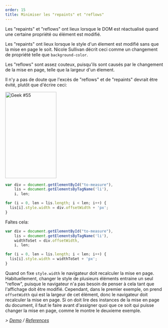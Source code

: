```yaml
---
order: 15
title: Minimiser les "repaints" et "reflows"
---
```


Les "repaints" et "reflows" ont lieux lorsque le DOM est réactualisé quand une certaine propriété ou élément est modifié.

Les "repaints" ont lieux lorsque le style d'un élement est modifié sans que la mise en page le soit. Nicole Sullivan décrit ceci comme un changement de propriété telle que `background-color`.

Les "reflows" sont assez couteux, puisqu'ils sont causés par le changement de la mise en page, telle que la largeur d'un élement.

Il n'y a pas de doute que l'excès de "reflows" et de "repaints" devrait être évité, plutôt que d'écrire ceci:

<div class="img-right">
  <img id="geek-55" class="icos-geek" src="http://browserdiet.com/img/55.png" alt="Geek #55" width="163" height="275" />
</div>

```js
var div = document.getElementById("to-measure"),
    lis = document.getElementsByTagName('li'),
    i, len;

for (i = 0, len = lis.length; i < len; i++) {
  lis[i].style.width = div.offsetWidth + 'px';
}
```

Faîtes cela:

```js
var div = document.getElementById("to-measure"),
    lis = document.getElementsByTagName('li'),
    widthToSet = div.offsetWidth,
    i, len;

for (i = 0, len = lis.length; i < len; i++) {
  lis[i].style.width = widthToSet + 'px';
}
```

Quand on fixe `style.width` le navigateur doit recalculer la mise en page. Habituellement, changer le style de plusieurs éléments entraine un seul "reflow", puisque le navigateur n'a pas besoin de penser à cela tant que l'affichage doit être modifié. Cependant, dans le premier exemple, on prend `offsetWidth` qui est la largeur de cet élément, donc le navigateur doit recalculer la mise en page.
Si on doit lire des instances de la mise en page du document, il faut le faire avant d'assigner quoi que ce soit qui puisse changer la mise en page, comme le montre le deuxieme exemple.

*> [Demo](http://jsbin.com/aqavin/2/quiet) / [References](https://github.com/zenorocha/browser-diet/wiki/References#minimize-repaints-and-reflows)*